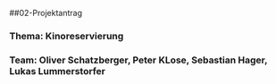 ##02-Projektantrag

### Thema: Kinoreservierung
### Team: Oliver Schatzberger, Peter KLose, Sebastian Hager, Lukas Lummerstorfer
